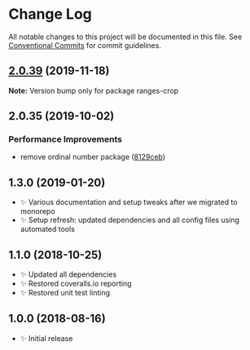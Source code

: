 # Change Log

All notable changes to this project will be documented in this file.
See [Conventional Commits](https://conventionalcommits.org) for commit guidelines.

## [2.0.39](https://gitlab.com/codsen/codsen/compare/ranges-crop@2.0.38...ranges-crop@2.0.39) (2019-11-18)

**Note:** Version bump only for package ranges-crop





## 2.0.35 (2019-10-02)

### Performance Improvements

- remove ordinal number package ([8129ceb](https://gitlab.com/codsen/codsen/commit/8129ceb))

## 1.3.0 (2019-01-20)

- ✨ Various documentation and setup tweaks after we migrated to monorepo
- ✨ Setup refresh: updated dependencies and all config files using automated tools

## 1.1.0 (2018-10-25)

- ✨ Updated all dependencies
- ✨ Restored coveralls.io reporting
- ✨ Restored unit test linting

## 1.0.0 (2018-08-16)

- ✨ Initial release
